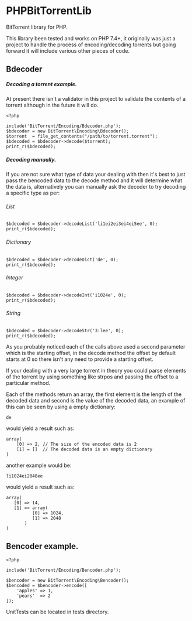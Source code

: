 # PHPBitTorrentLib
BitTorrent library for PHP.

This library been tested and works on PHP 7.4+, it originally was just a project to handle the process of encoding/decoding torrents but going forward it will include various other pieces of code.

## Bdecoder

##### Decoding a torrent example.

At present there isn't a validator in this project to validate the contents of a torrent although in the future it will do.

```
<?php

include('BitTorrent/Encoding/Bdecoder.php');
$bdecoder = new BitTorrent\Encoding\Bdecoder();
$torrent  = file_get_contents("/path/to/torrent.torrent");
$bdecoded = $bdecoder->decode($torrent);
print_r($bdecoded);
```

##### Decoding manually.

If you are not sure what type of data your dealing with then it's best to just pass the bencoded data to the decode method and it will determine what the data is, alternatively you can manually ask the decoder to try decoding a specific type as per:

###### List
```
$bdecoded = $bdecoder->decodeList('li1ei2ei3ei4ei5ee', 0);
print_r($bdecoded);
```

###### Dictionary
```
$bdecoded = $bdecoder->decodeDict('de', 0);
print_r($bdecoded);
```

###### Integer
```
$bdecoded = $bdecoder->decodeInt('i1024e', 0);
print_r($bdecoded);
```

###### String
```
$bdecoded = $bdecoder->decodeStr('3:lee', 0);
print_r($bdecoded);
```

As you probably noticed each of the calls above used a second parameter which is the starting offset, in the decode method the offset by default starts at 0 so there isn't any need to provide a starting offset.

If your dealing with a very large torrent in theory you could parse elements of the torrent by using something like strpos and passing the offset to a particular method.

Each of the methods return an array, the first element is the length of the decoded data and second is the value of the decoded data, an example of this can be seen by using a empty dictionary:

```
de
```

would yield a result such as:

```
array(
    [0] => 2, // The size of the encoded data is 2
    [1] = []  // The decoded data is an empty dictionary
)
```

another example would be:

```
li1024ei2048ee
```

would yield a result such as:

```
array(
   [0] => 14,
   [1] => array(
          [0] => 1024,
          [1] => 2048
       )
)
```

## Bencoder example.

```
<?php

include('BitTorrent/Encoding/Bencoder.php');

$bencoder = new BitTorrent\Encoding\Bencoder();
$bencoded = $bencoder->encode([
    'apples' => 1,
    'pears'  => 2
]);
```

UnitTests can be located in tests directory.
